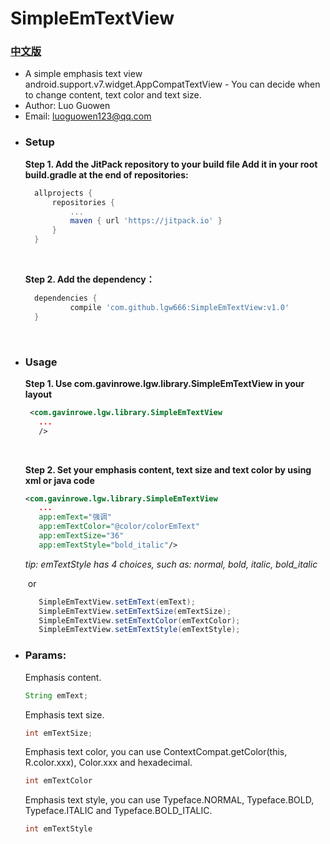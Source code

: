 # SimpleEmTextView

  ### [中文版]()

- A simple emphasis text view android.support.v7.widget.AppCompatTextView - You can decide when to change content, text color and text size.
- Author: Luo Guowen 
- Email: luoguowen123@qq.com

* ### Setup

  **Step 1. Add the JitPack repository to your build file Add it in your root build.gradle at the end of repositories:**

  ```groovy
  	allprojects {
  		repositories {
  			...
  			maven { url 'https://jitpack.io' }
  		}
  	}
  ```

  ​

  **Step 2. Add the dependency：**

  ```groovy
  	dependencies {
  	        compile 'com.github.lgw666:SimpleEmTextView:v1.0'
  	}
  ```

  ​



* ### Usage

     **Step 1. Use com.gavinrowe.lgw.library.SimpleEmTextView in your layout**

     ```xml
      <com.gavinrowe.lgw.library.SimpleEmTextView
        ...
        />
     ```

     ​

     **Step 2. Set your emphasis content, text size and text color by using xml or java code**

     ```xml
     <com.gavinrowe.lgw.library.SimpleEmTextView
        ...
        app:emText="强调"
        app:emTextColor="@color/colorEmText"
        app:emTextSize="36"
        app:emTextStyle="bold_italic"/>
     ```
    *tip: emTextStyle has 4 choices, such as: normal, bold, italic, bold_italic*
    
     ​	or

     ```Java
        SimpleEmTextView.setEmText(emText);
        SimpleEmTextView.setEmTextSize(emTextSize);
        SimpleEmTextView.setEmTextColor(emTextColor);
        SimpleEmTextView.setEmTextStyle(emTextStyle);
     ```

* ### Params: 

   Emphasis content.

   ```Java
   String emText;
   ```

   Emphasis text size.

   ```java
   int emTextSize;
   ```

   Emphasis text color, you can use ContextCompat.getColor(this, R.color.xxx), Color.xxx and hexadecimal.

   ```java
   int emTextColor
   ```
   
   Emphasis text style, you can use Typeface.NORMAL, Typeface.BOLD, Typeface.ITALIC and Typeface.BOLD_ITALIC.

   ```java
   int emTextStyle
   ```
